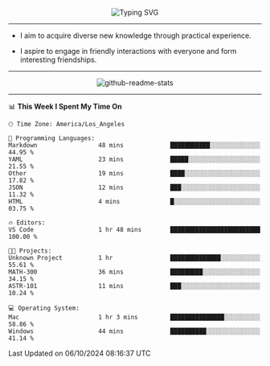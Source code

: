 <p align="center">
  <img src="https://readme-typing-svg.demolab.com?font=Fira+Code&weight=500&size=32&duration=2500&pause=1600&center=true&vCenter=true&random=false&width=1024&height=64&lines=Hi+there+%F0%9F%91%8B;I'm+delighted+you+could+make+it+here+%F0%9F%8E%89;I'm+Harry%2C+a+college+student+still+finding+my+way" alt="Typing SVG" />
</p>


---


- I aim to acquire diverse new knowledge through practical experience.

- I aspire to engage in friendly interactions with everyone and form interesting friendships.


---


<p align="center">
  <img src="https://github-readme-stats.vercel.app/api?username=Harry-Jing&show_icons=true" alt="github-readme-stats"/>
</p>


---

<!--START_SECTION:waka-->
📊 **This Week I Spent My Time On** 

```text
🕑︎ Time Zone: America/Los_Angeles

💬 Programming Languages: 
Markdown                 48 mins             ███████████░░░░░░░░░░░░░░   44.95 % 
YAML                     23 mins             █████░░░░░░░░░░░░░░░░░░░░   21.55 % 
Other                    19 mins             ████░░░░░░░░░░░░░░░░░░░░░   17.82 % 
JSON                     12 mins             ███░░░░░░░░░░░░░░░░░░░░░░   11.32 % 
HTML                     4 mins              █░░░░░░░░░░░░░░░░░░░░░░░░   03.75 % 

🔥 Editors: 
VS Code                  1 hr 48 mins        █████████████████████████   100.00 % 

🐱‍💻 Projects: 
Unknown Project          1 hr                ██████████████░░░░░░░░░░░   55.61 % 
MATH-300                 36 mins             █████████░░░░░░░░░░░░░░░░   34.15 % 
ASTR-101                 11 mins             ███░░░░░░░░░░░░░░░░░░░░░░   10.24 % 

💻 Operating System: 
Mac                      1 hr 3 mins         ███████████████░░░░░░░░░░   58.86 % 
Windows                  44 mins             ██████████░░░░░░░░░░░░░░░   41.14 % 
```


 Last Updated on 06/10/2024 08:16:37 UTC
<!--END_SECTION:waka-->
